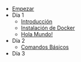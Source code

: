 - [Empezar](/README)
- Día 1
  - [Introducción](/dia-1/intro)
  - [Instalación de Docker](/dia-1/instalacion)
  - [Hola Mundo!](/dia-1/hola-mundo)
- Día 2
  - [Comandos Básicos](/dia-2/comandos-basicos)
- Día 3